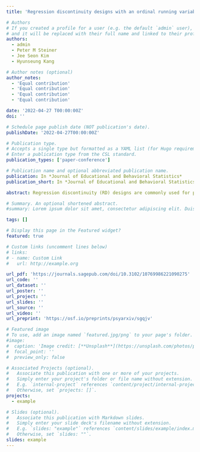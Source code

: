 ```yaml
---
title: 'Regression discontinuity designs with an ordinal running variable: evaluating the effects of extended time accommodations for English language learners'

# Authors
# If you created a profile for a user (e.g. the default `admin` user), write the username (folder name) here
# and it will be replaced with their full name and linked to their profile.
authors:
  - admin
  - Peter M Steiner
  - Jee Seon Kim
  - Hyunseung Kang

# Author notes (optional)
author_notes:
  - 'Equal contribution'
  - 'Equal contribution'
  - 'Equal contribution'
  - 'Equal contribution'

date: '2022-04-27 T00:00:00Z'
doi: ''

# Schedule page publish date (NOT publication's date).
publishDate: '2022-04-27T00:00:00Z'

# Publication type.
# Accepts a single type but formatted as a YAML list (for Hugo requirements).
# Enter a publication type from the CSL standard.
publication_types: ['paper-conference']

# Publication name and optional abbreviated publication name.
publication: In *Journal of Educational and Behavioral Statistics*
publication_short: In *Journal of Educational and Behavioral Statistics*

abstract: Regression discontinuity (RD) designs are commonly used for program evaluation with continuous treatment assignment variables. But in practice, treatment assignment is frequently based on ordinal variables. In this study, we propose an RD design with an ordinal running variable to assess the effects of extended time accommodations (ETA) for English-language learners (ELLs). ETA eligibility is determined by ordinal ELL English-proficiency categories of National Assessment of Educational Progress data. We discuss the identification and estimation of the average treatment effect (ATE), intent-to-treat effect, and the local ATE at the cutoff. We also propose a series of sensitivity analyses to probe the effect estimates’ robustness to the choices of scaling functions and cutoff scores and remaining confounding.

# Summary. An optional shortened abstract.
#summary: Lorem ipsum dolor sit amet, consectetur adipiscing elit. Duis posuere tellus ac convallis placerat. Proin tincidunt magna sed ex sollicitudin condimentum.

tags: []

# Display this page in the Featured widget?
featured: true

# Custom links (uncomment lines below)
# links:
# - name: Custom Link
#   url: http://example.org

url_pdf: 'https://journals.sagepub.com/doi/10.3102/10769986221090275'
url_code: ''
url_dataset: ''
url_poster: ''
url_project: ''
url_slides: ''
url_source: ''
url_video: ''
url_preprint: 'https://osf.io/preprints/psyarxiv/sgqjv'

# Featured image
# To use, add an image named `featured.jpg/png` to your page's folder.
#image:
#  caption: 'Image credit: [**Unsplash**](https://unsplash.com/photos/pLCdAaMFLTE)'
#  focal_point: ''
#  preview_only: false

# Associated Projects (optional).
#   Associate this publication with one or more of your projects.
#   Simply enter your project's folder or file name without extension.
#   E.g. `internal-project` references `content/project/internal-project/index.md`.
#   Otherwise, set `projects: []`.
projects:
  - example

# Slides (optional).
#   Associate this publication with Markdown slides.
#   Simply enter your slide deck's filename without extension.
#   E.g. `slides: "example"` references `content/slides/example/index.md`.
#   Otherwise, set `slides: ""`.
slides: example
---
```


